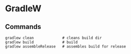 # GradleW

## Commands

	gradlew clean             # cleans build dir
	gradlew build             # build
	gradlew assembleRelease   # assembles build for release
